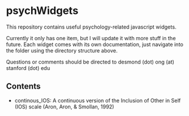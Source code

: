 # psychWidgets

This repository contains useful psychology-related javascript widgets.

Currently it only has one item, but I will update it with more stuff in the future. Each widget comes with its own documentation, just navigate into the folder using the directory structure above.


Questions or comments should be directed to desmond (dot) ong (at) stanford (dot) edu

## Contents

- continous_IOS: A continuous version of the Inclusion of Other in Self (IOS) scale (Aron, Aron, & Smollan, 1992)